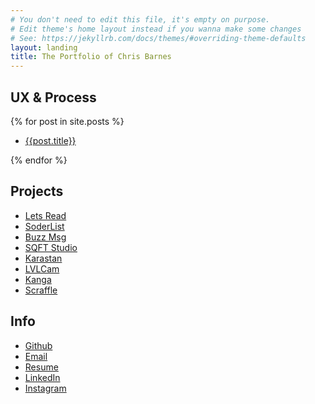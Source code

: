 ```yaml
---
# You don't need to edit this file, it's empty on purpose.
# Edit theme's home layout instead if you wanna make some changes
# See: https://jekyllrb.com/docs/themes/#overriding-theme-defaults
layout: landing
title: The Portfolio of Chris Barnes
---
```


## UX & Process
{% for post in site.posts %}

- [{{post.title}}]({{post.url}})

{% endfor %}

## Projects
- [Lets Read](http://letsreadapp.com)
<i class="devicon-ruby-plain"></i> <i class="devicon-swift-plain"></i>
- [SoderList](https://itunes.apple.com/us/app/soderlist-app/id1236165434?mt=8)
<i class="devicon-swift-plain"></i>
- [Buzz Msg](http://buzzmsg.com/)
<i class="devicon-swift-plain"></i> <i class="devicon-javascript-plain"></i>
- [SQFT Studio](http://squarefeetstudio.com/)
<i class="devicon-php-plain"></i> <i class="devicon-nodejs-plain"></i> <i class="devicon-javascript-plain"></i>
- [Karastan](http://karastandesigners.com/)
<i class="devicon-ruby-plain"></i>
- [LVLCam](/lvlcam.html)
<i class="devicon-swift-plain"></i>
- [Kanga](/kanga.html)
<i class="devicon-ruby-plain"></i> <i class="devicon-swift-plain"></i>
- [Scraffle](/scraffle.html)
<i class="devicon-nodejs-plain"></i> <i class="devicon-swift-plain"></i>

## Info
- [Github](https://github.com/barnesy)
- [Email](mailto:chris@barnesy.me)
- [Resume](https://docs.google.com/document/d/18IeVpr1ymihn4pbRIYhv9esCQD9xk4G8e0kYhpv5YUk/edit?usp=sharing)
- [LinkedIn](https://www.linkedin.com/in/iambarnesy/)
- [Instagram](http://instagram.com/iambarnesy)
